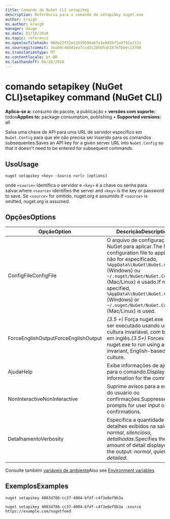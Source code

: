 ```yaml
---
title: Comando do NuGet CLI setapikey
description: Referência para o comando de setapikey nuget.exe
author: kraigb
ms.author: kraigb
manager: douge
ms.date: 01/18/2018
ms.topic: reference
ms.openlocfilehash: 968e22f32e51659590a6fe1e881bf5a9792a1331
ms.sourcegitcommit: 3eab9c4dd41ea7ccd2c28bb5ab16f6fbbec13708
ms.translationtype: MT
ms.contentlocale: pt-BR
ms.lasthandoff: 04/26/2018
---
```

# <a name="setapikey-command-nuget-cli"></a><span data-ttu-id="b109d-103">comando setapikey (NuGet CLI)</span><span class="sxs-lookup"><span data-stu-id="b109d-103">setapikey command (NuGet CLI)</span></span>

<span data-ttu-id="b109d-104">**Aplica-se a:** consumo de pacote, a publicação &bullet; **versões com suporte:** todos</span><span class="sxs-lookup"><span data-stu-id="b109d-104">**Applies to:** package consumption, publishing &bullet; **Supported versions:** all</span></span>

<span data-ttu-id="b109d-105">Salva uma chave de API para uma URL de servidor específico em `NuGet.Config` para que ele não precisa ser inserido para os comandos subsequentes.</span><span class="sxs-lookup"><span data-stu-id="b109d-105">Saves an API key for a given server URL into `NuGet.Config` so that it doesn't need to be entered for subsequent commands.</span></span>

## <a name="usage"></a><span data-ttu-id="b109d-106">Uso</span><span class="sxs-lookup"><span data-stu-id="b109d-106">Usage</span></span>

```cli
nuget setapikey <key> -Source <url> [options]
```

<span data-ttu-id="b109d-107">onde `<source>` identifica o servidor e `<key>` é a chave ou senha para salvar.</span><span class="sxs-lookup"><span data-stu-id="b109d-107">where `<source>` identifies the server and `<key>` is the key or password to save.</span></span> <span data-ttu-id="b109d-108">Se `<source>` for omitido, nuget.org é assumido.</span><span class="sxs-lookup"><span data-stu-id="b109d-108">If `<source>` is omitted, nuget.org is assumed.</span></span>

## <a name="options"></a><span data-ttu-id="b109d-109">Opções</span><span class="sxs-lookup"><span data-stu-id="b109d-109">Options</span></span>

| <span data-ttu-id="b109d-110">Opção</span><span class="sxs-lookup"><span data-stu-id="b109d-110">Option</span></span> | <span data-ttu-id="b109d-111">Descrição</span><span class="sxs-lookup"><span data-stu-id="b109d-111">Description</span></span> |
| --- | --- |
| <span data-ttu-id="b109d-112">ConfigFile</span><span class="sxs-lookup"><span data-stu-id="b109d-112">ConfigFile</span></span> | <span data-ttu-id="b109d-113">O arquivo de configuração do NuGet para aplicar.</span><span class="sxs-lookup"><span data-stu-id="b109d-113">The NuGet configuration file to apply.</span></span> <span data-ttu-id="b109d-114">Se não for especificado, `%AppData%\NuGet\NuGet.Config` (Windows) ou `~/.nuget/NuGet/NuGet.Config` (Mac/Linux) é usado.</span><span class="sxs-lookup"><span data-stu-id="b109d-114">If not specified, `%AppData%\NuGet\NuGet.Config` (Windows) or `~/.nuget/NuGet/NuGet.Config` (Mac/Linux) is used.</span></span>|
| <span data-ttu-id="b109d-115">ForceEnglishOutput</span><span class="sxs-lookup"><span data-stu-id="b109d-115">ForceEnglishOutput</span></span> | <span data-ttu-id="b109d-116">*(3.5 +)*  Força nuget.exe para ser executado usando uma cultura invariável, com base em inglês.</span><span class="sxs-lookup"><span data-stu-id="b109d-116">*(3.5+)* Forces nuget.exe to run using an invariant, English-based culture.</span></span> |
| <span data-ttu-id="b109d-117">Ajuda</span><span class="sxs-lookup"><span data-stu-id="b109d-117">Help</span></span> | <span data-ttu-id="b109d-118">Exibe informações de ajuda para o comando.</span><span class="sxs-lookup"><span data-stu-id="b109d-118">Displays help information for the command.</span></span> |
| <span data-ttu-id="b109d-119">NonInteractive</span><span class="sxs-lookup"><span data-stu-id="b109d-119">NonInteractive</span></span> | <span data-ttu-id="b109d-120">Suprime avisos para a entrada do usuário ou confirmações.</span><span class="sxs-lookup"><span data-stu-id="b109d-120">Suppresses prompts for user input or confirmations.</span></span> |
| <span data-ttu-id="b109d-121">Detalhamento</span><span class="sxs-lookup"><span data-stu-id="b109d-121">Verbosity</span></span> | <span data-ttu-id="b109d-122">Especifica a quantidade de detalhes exibidos na saída: *normal*, *silencioso*, *detalhadas*.</span><span class="sxs-lookup"><span data-stu-id="b109d-122">Specifies the amount of detail displayed in the output: *normal*, *quiet*, *detailed*.</span></span> |

<span data-ttu-id="b109d-123">Consulte também [variáveis de ambiente](cli-ref-environment-variables.md)</span><span class="sxs-lookup"><span data-stu-id="b109d-123">Also see [Environment variables](cli-ref-environment-variables.md)</span></span>

## <a name="examples"></a><span data-ttu-id="b109d-124">Exemplos</span><span class="sxs-lookup"><span data-stu-id="b109d-124">Examples</span></span>

```cli
nuget setapikey 4003d786-cc37-4004-bfdf-c4f3e8ef9b3a

nuget setapikey 4003d786-cc37-4004-bfdf-c4f3e8ef9b3a -source https://example.com/nugetfeed
```
